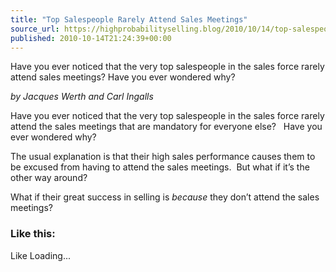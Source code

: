 ```yaml
---
title: "Top Salespeople Rarely Attend Sales Meetings"
source_url: https://highprobabilityselling.blog/2010/10/14/top-salespeople-and-sales-meetings
published: 2010-10-14T21:24:39+00:00
---
```

Have you ever noticed that the very top salespeople in the sales force rarely attend sales meetings? Have you ever wondered why?




*by Jacques Werth and Carl Ingalls*


Have you ever noticed that the very top salespeople in the sales force rarely attend the sales meetings that are mandatory for everyone else?   Have you ever wondered why?


The usual explanation is that their high sales performance causes them to be excused from having to attend the sales meetings.  But what if it’s the other way around?


What if their great success in selling is *because* they don’t attend the sales meetings?


### Like this:

Like Loading...
